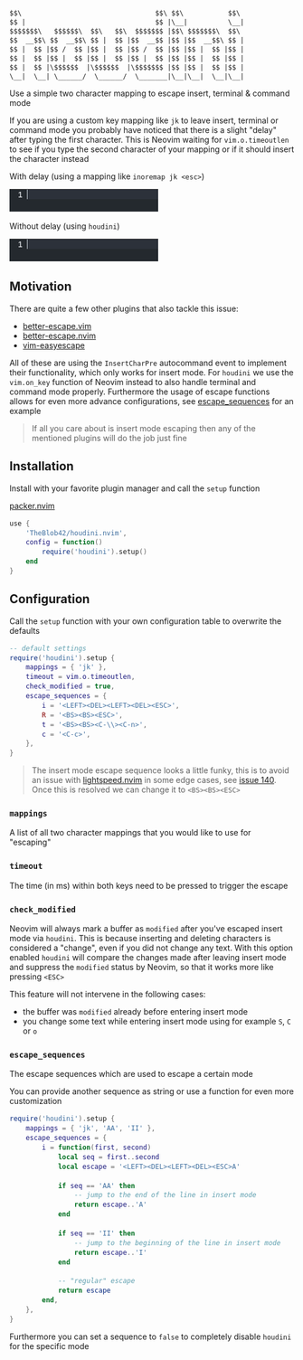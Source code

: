 ```text
$$\                                 $$\ $$\           $$\
$$ |                                $$ |\__|          \__|
$$$$$$$\   $$$$$$\  $$\   $$\  $$$$$$$ |$$\ $$$$$$$\  $$\
$$  __$$\ $$  __$$\ $$ |  $$ |$$  __$$ |$$ |$$  __$$\ $$ |
$$ |  $$ |$$ /  $$ |$$ |  $$ |$$ /  $$ |$$ |$$ |  $$ |$$ |
$$ |  $$ |$$ |  $$ |$$ |  $$ |$$ |  $$ |$$ |$$ |  $$ |$$ |
$$ |  $$ |\$$$$$$  |\$$$$$$  |\$$$$$$$ |$$ |$$ |  $$ |$$ |
\__|  \__| \______/  \______/  \_______|\__|\__|  \__|\__|
```

Use a simple two character mapping to escape insert, terminal & command mode

If you are using a custom key mapping like `jk` to leave insert, terminal or command mode you probably have noticed that there is a slight "delay" after typing the first character. This is Neovim waiting for `vim.o.timeoutlen` to see if you type the second character of your mapping or if it should insert the character instead

With delay (using a mapping like `inoremap jk <esc>`)

![with delay](./assets/with_delay.gif)

Without delay (using `houdini`)

![without delay](./assets/without_delay.gif)

## Motivation

There are quite a few other plugins that also tackle this issue:

- [better-escape.vim](https://github.com/jdhao/better-escape.vim)
- [better-escape.nvim](https://github.com/max397574/better-escape.nvim)
- [vim-easyescape](https://github.com/zhou13/vim-easyescape)

All of these are using the `InsertCharPre` autocommand event to implement their functionality, which only works for insert mode. For `houdini` we use the `vim.on_key` function of Neovim instead to also handle terminal and command mode properly. Furthermore the usage of escape functions allows for even more advance configurations, see [escape_sequences](#escape_sequences) for an example

> If all you care about is insert mode escaping then any of the mentioned plugins will do the job just fine

## Installation

Install with your favorite plugin manager and call the `setup` function

[packer.nvim](https://github.com/wbthomason/packer.nvim)
```lua
use {
    'TheBlob42/houdini.nvim',
    config = function()
        require('houdini').setup()
    end
}
```

## Configuration

Call the `setup` function with your own configuration table to overwrite the defaults

```lua
-- default settings
require('houdini').setup {
    mappings = { 'jk' },
    timeout = vim.o.timeoutlen,
    check_modified = true,
    escape_sequences = {
        i = '<LEFT><DEL><LEFT><DEL><ESC>',
        R = '<BS><BS><ESC>',
        t = '<BS><BS><C-\\><C-n>',
        c = '<C-c>',
    },
}
```

> The insert mode escape sequence looks a little funky, this is to avoid an issue with [lightspeed.nvim](https://github.com/ggandor/lightspeed.nvim) in some edge cases, see [issue 140](https://github.com/ggandor/lightspeed.nvim/issues/140). Once this is resolved we can change it to `<BS><BS><ESC>`

### `mappings`

A list of all two character mappings that you would like to use for "escaping"

### `timeout`

The time (in ms) within both keys need to be pressed to trigger the escape

### `check_modified`

Neovim will always mark a buffer as `modified` after you've escaped insert mode via `houdini`. This is because inserting and deleting characters is considered a "change", even if you did not change any text. With this option enabled `houdini` will compare the changes made after leaving insert mode and suppress the `modified` status by Neovim, so that it works more like pressing `<ESC>`

This feature will not intervene in the following cases:

- the buffer was `modified` already before entering insert mode
- you change some text while entering insert mode using for example `S`, `C` or `o`

### `escape_sequences`

The escape sequences which are used to escape a certain mode

You can provide another sequence as string or use a function for even more customization

```lua
require('houdini').setup {
    mappings = { 'jk', 'AA', 'II' },
    escape_sequences = {
        i = function(first, second)
            local seq = first..second
            local escape = '<LEFT><DEL><LEFT><DEL><ESC>A'

            if seq == 'AA' then
                -- jump to the end of the line in insert mode
                return escape..'A'
            end

            if seq == 'II' then
                -- jump to the beginning of the line in insert mode
                return escape..'I'
            end

            -- "regular" escape
            return escape
        end,
    },
}
```

Furthermore you can set a sequence to `false` to completely disable `houdini` for the specific mode
